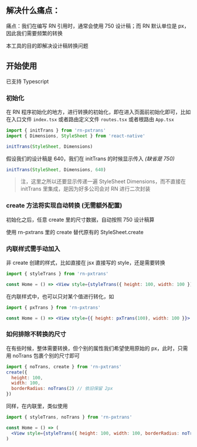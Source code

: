 ## 解决什么痛点：

痛点：我们在编写 RN 引用时，通常会使用 750 设计稿；而 RN 默认单位是 px，因此我们需要频繁的转换

本工具的目的即解决设计稿转换问题

## 开始使用

已支持 Typescript

### 初始化

在 RN 程序初始化的地方，进行转换的初始化，即在进入页面前初始化即可，比如在入口文件 `index.tsx` 或者路由定义文件 `routes.tsx` 或者根路由 `App.tsx`

```js
import { initTrans } from 'rn-pxtrans'
import { Dimensions, StyleSheet } from 'react-native'

initTrans(StyleSheet, Dimensions)
```

假设我们的设计稿是 640，我们在 initTrans 的时候显示传入 *(缺省是 750)*

```js
initTrans(StyleSheet, Dimensions, 640)
```

> 注，这里之所以还要显示传递一遍 StyleSheet Dimensions，而不直接在 initTrans 里集成，是因为好多公司会对 RN 进行二次封装

### create 方法将实现自动转换 (无需额外配置)

初始化之后，任意 create 里的尺寸数据，自动按照 750 设计稿算

使用 rn-pxtrans 里的 create 替代原有的 StyleSheet.create

### 内联样式需手动加入

非 create 创建的样式，比如直接在 jsx 直接写的 style，还是需要转换

```jsx
import { styleTrans } from 'rn-pxtrans'

const Home = () => <View style={styleTrans({ height: 100, width: 100 })}>...</View> 
```

在内联样式中，也可以只对某个值进行转化，如

```jsx
import { pxTrans } from 'rn-pxtrans'

const Home = () => <View style={{ height: pxTrans(100), width: 100 }}>...</View> 
```

### 如何排除不转换的尺寸

在有些时候，整体需要转换，但个别的属性我们希望使用原始的 px，此时，只需用 noTrans 包裹个别的尺寸即可

```js
import { noTrans, create } from 'rn-pxtrans'
create({
  height: 100,
  width: 100,
  borderRadius: noTrans(2) // 依旧保留 2px
})
```

同样，在内联里，类似使用

```jsx
import { styleTrans, noTrans } from 'rn-pxtrans'

const Home = () => (
  <View style={styleTrans({ height: 100, width: 100, borderRadius: noTrans(2) })}>...</View>
)
```